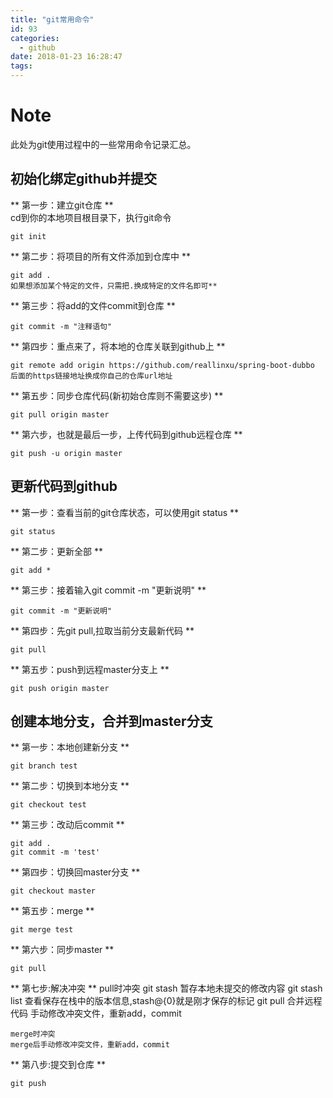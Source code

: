 ```yaml
---
title: "git常用命令"
id: 93
categories:
  - github
date: 2018-01-23 16:28:47
tags:
---
```

# Note #
此处为git使用过程中的一些常用命令记录汇总。

## 初始化绑定github并提交 ##
** 第一步：建立git仓库 **  
cd到你的本地项目根目录下，执行git命令  

	git init  

** 第二步：将项目的所有文件添加到仓库中 **  

	git add .
	如果想添加某个特定的文件，只需把.换成特定的文件名即可**

** 第三步：将add的文件commit到仓库 **  

	git commit -m "注释语句"
 
** 第四步：重点来了，将本地的仓库关联到github上 **  

	git remote add origin https://github.com/reallinxu/spring-boot-dubbo
	后面的https链接地址换成你自己的仓库url地址  

** 第五步：同步仓库代码(新初始仓库则不需要这步) **  

	git pull origin master  

** 第六步，也就是最后一步，上传代码到github远程仓库 **  

	git push -u origin master

## 更新代码到github ##
** 第一步：查看当前的git仓库状态，可以使用git status **

	git status

** 第二步：更新全部 **

	git add *

** 第三步：接着输入git commit -m "更新说明" **

	git commit -m "更新说明"

** 第四步：先git pull,拉取当前分支最新代码 **

	git pull

** 第五步：push到远程master分支上 **

	git push origin master

## 创建本地分支，合并到master分支
** 第一步：本地创建新分支 **
  
	git branch test  

** 第二步：切换到本地分支 **  
  
	git checkout test

** 第三步：改动后commit **
  
	git add .
	git commit -m 'test'

** 第四步：切换回master分支 **
  
	git checkout master

** 第五步：merge **
	
	git merge test

** 第六步：同步master **
	
	git pull

** 第七步:解决冲突 **
	pull时冲突
	git stash 暂存本地未提交的修改内容
	git stash list 查看保存在栈中的版本信息,stash@{0}就是刚才保存的标记
	git pull   合并远程代码
	手动修改冲突文件，重新add，commit
	
	merge时冲突
	merge后手动修改冲突文件，重新add，commit

** 第八步:提交到仓库 **
	
	git push
